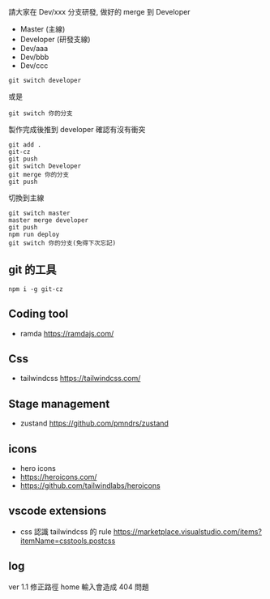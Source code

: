 請大家在 Dev/xxx 分支研發, 做好的 merge 到 Developer

- Master (主線)
- Developer (研發支線)
- Dev/aaa
- Dev/bbb
- Dev/ccc

```
git switch developer
```

或是

```
git switch 你的分支
```

製作完成後推到 developer 確認有沒有衝突

```
git add .
git-cz
git push
git switch Developer
git merge 你的分支
git push
```

切換到主線

```
git switch master
master merge developer
git push
npm run deploy
git switch 你的分支(免得下次忘記)
```

## git 的工具

```
npm i -g git-cz
```

## Coding tool

- ramda <https://ramdajs.com/>

## Css

- tailwindcss <https://tailwindcss.com/>

## Stage management

- zustand <https://github.com/pmndrs/zustand>

## icons

- hero icons
- <https://heroicons.com/>
- <https://github.com/tailwindlabs/heroicons>

## vscode extensions

- css 認識 tailwindcss 的 rule <https://marketplace.visualstudio.com/items?itemName=csstools.postcss>

## log

ver 1.1 修正路徑 home 輸入會造成 404 問題
